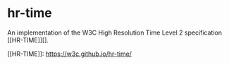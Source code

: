 # hr-time

An implementation of the W3C High Resolution Time Level 2 specification [[HR-TIME]][].

[[HR-TIME]]: https://w3c.github.io/hr-time/
